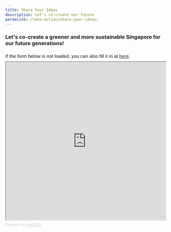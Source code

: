 ```yaml
---
title: Share Your Ideas
description: Let's co-create our future
permalink: /take-action/share-your-ideas/
---
```

### Let's co-create a greener and more sustainable Singapore for our future generations!

<!-- **Do you have ideas or suggestions on the Green Plan?**   -->
<div style="font-family:Sans-Serif;font-size:15px;color:#000;opacity:0.9;padding-top:5px;padding-bottom:8px">If the form below is not loaded, you can also fill it in at <a href="https://form.gov.sg/6013d365bedd790011bb9c86">here</a>.</div>

<!-- Change the width and height values to suit you best -->
<iframe src="https://form.gov.sg/6013d365bedd790011bb9c86" style="width:100%;height:500px"></iframe>

<div style="font-family:Sans-Serif;font-size:12px;color:#999;opacity:0.5;padding-top:5px">Powered by <a href="https://form.gov.sg" style="color: #999">FormSG</a></div>
